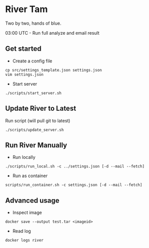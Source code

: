 # River Tam
Two by two, hands of blue.

03:00 UTC - Run full analyze and email result


## Get started

- Create a config file
```
cp src/settings_template.json settings.json
vim settings.json
```

- Start server
```
./scripts/start_server.sh
```

## Update River to Latest
Run script (will pull git to latest)
```
./scripts/update_server.sh
```


## Run River Manually

- Run locally
```
./scripts/run_local.sh -c ../settings.json [-d --mail --fetch]
```


- Run as container
```
scripts/run_container.sh -c settings.json [-d --mail --fetch]
```


## Advanced usage

- Inspect image
```
docker save --output test.tar <imageid>
```

- Read log
```
docker logs river
```
